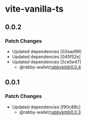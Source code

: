 # vite-vanilla-ts

## 0.0.2

### Patch Changes

- Updated dependencies [02ead99]
- Updated dependencies [045f52e]
- Updated dependencies [5ce5e47]
  - @rabby-wallet/rabbykit@0.0.4

## 0.0.1

### Patch Changes

- Updated dependencies [f90c88c]
  - @rabby-wallet/rabbykit@0.0.3
